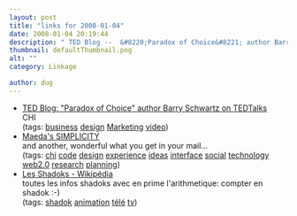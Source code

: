 ```yaml
---
layout: post
title: "links for 2008-01-04"
date: 2008-01-04 20:19:44
description: " TED Blog --  &#8220;Paradox of Choice&#8221; author Barry Schwartz on TEDTalks CHI (tags --  business design Marketing video) Maeda&#8217;s SIMPLICITY and another, wonderful what you get in your mail&#8230; (tags --  chi code design experience ideas interface social technology web2.0 research planning)&#8230;"
thumbnail: defaultThumbnail.png
alt: ""
category: Linkage

author: dug
---
```


<ul class="delicious">
	<li>
		<div class="delicious-link"><a href="http://tedblog.typepad.com/tedblog/2006/09/paradox_of_choi.html#"><span class="caps">TED</span> Blog: "Paradox of Choice" author Barry Schwartz on <span class="caps">TEDT</span>alks</a></div>
		<div class="delicious-extended"><span class="caps">CHI</span></div>
		<div class="delicious-tags">(tags: <a href="http://del.icio.us/dug/business">business</a> <a href="http://del.icio.us/dug/design">design</a> <a href="http://del.icio.us/dug/Marketing">Marketing</a> <a href="http://del.icio.us/dug/video">video</a>)</div>
	</li>
	<li>
		<div class="delicious-link"><a href="http://weblogs.media.mit.edu/SIMPLICITY/">Maeda's <span class="caps">SIMPLICITY</span></a></div>
		<div class="delicious-extended">and another, wonderful what you get in your mail...</div>
		<div class="delicious-tags">(tags: <a href="http://del.icio.us/dug/chi">chi</a> <a href="http://del.icio.us/dug/code">code</a> <a href="http://del.icio.us/dug/design">design</a> <a href="http://del.icio.us/dug/experience">experience</a> <a href="http://del.icio.us/dug/ideas">ideas</a> <a href="http://del.icio.us/dug/interface">interface</a> <a href="http://del.icio.us/dug/social">social</a> <a href="http://del.icio.us/dug/technology">technology</a> <a href="http://del.icio.us/dug/web2.0">web2.0</a> <a href="http://del.icio.us/dug/research">research</a> <a href="http://del.icio.us/dug/planning">planning</a>)</div>
	</li>
	<li>
		<div class="delicious-link"><a href="http://fr.wikipedia.org/wiki/Shadocks#La_langue_shadok">Les Shadoks - Wikipédia</a></div>
		<div class="delicious-extended">toutes les infos shadoks avec en prime l'arithmetique: compter en shadok :-)</div>
		<div class="delicious-tags">(tags: <a href="http://del.icio.us/dug/shadok">shadok</a> <a href="http://del.icio.us/dug/animation">animation</a> <a href="http://del.icio.us/dug/télé">télé</a> <a href="http://del.icio.us/dug/tv">tv</a>)</div>
	</li>
</ul>
